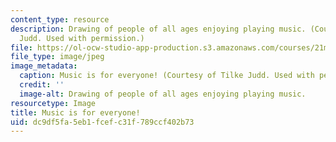 ```yaml
---
content_type: resource
description: Drawing of people of all ages enjoying playing music. (Courtesy of Tilke
  Judd. Used with permission.)
file: https://ol-ocw-studio-app-production.s3.amazonaws.com/courses/21m-051-fundamentals-of-music-spring-2007/dc9df5fa5eb1fcefc31f789ccf402b73_21m-051s07.jpg
file_type: image/jpeg
image_metadata:
  caption: Music is for everyone! (Courtesy of Tilke Judd. Used with permission.)
  credit: ''
  image-alt: Drawing of people of all ages enjoying playing music.
resourcetype: Image
title: Music is for everyone!
uid: dc9df5fa-5eb1-fcef-c31f-789ccf402b73
---
```

